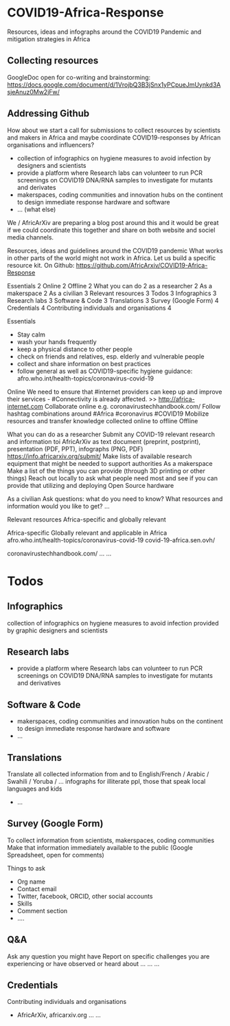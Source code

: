 # COVID19-Africa-Response
Resources, ideas and infographs around the COVID19 Pandemic and mitigation strategies in Africa

## Collecting resources 
GoogleDoc open for co-writing and brainstorming: https://docs.google.com/document/d/1VrojbQ3B3jSnx1yPCpueJmUynkd3AsjeAnuz0Mw2jFw/

## Addressing Github
How about we start a call for submissions to collect resources by scientists and makers in Africa and maybe coordinate COVID19-responses by African organisations and influencers?
- collection of infographics on hygiene  measures to avoid infection by designers and scientists
- provide a platform where Research labs can volunteer to run PCR screenings on COVID19 DNA/RNA samples to investigate for mutants and derivates
- makerspaces, coding communities and innovation hubs on the continent to design immediate response hardware and software
- … (what else)

We / AfricArXiv are preparing a blog post around this and it would be great if we could coordinate this together and share on both website and sociel media channels. 


Resources, ideas and guidelines around the COVID19 pandemic
What works in other parts of the world might not work in Africa. Let us build a specific resource kit. 
On Github: https://github.com/AfricArxiv/COVID19-Africa-Response 


Essentials    2
Online    2
Offline    2
What you can do    2
as a researcher    2
As a makerspace    2
As a civilian    3
Relevant resources    3
Todos    3
Infographics    3
Research labs    3
Software & Code    3
Translations    3
Survey (Google Form)    4
Credentials    4
Contributing individuals and organisations    4


Essentials
- Stay calm 
- wash your hands frequently 
- keep a physical distance to other people 
- check on friends and relatives, esp. elderly and vulnerable people 
- collect and share information on best practices
- follow general as well as COVID19-specific hygiene guidance: afro.who.int/health-topics/coronavirus-covid-19 

Online
We need to ensure that #internet providers can keep up and improve their services - #Connectivity is already affected. >> http://africa-internet.com
Collaborate online e.g. coronavirustechhandbook.com/ 
Follow hashtag combinations around #Africa #coronavirus #COVID19 
Mobilize resources and transfer knowledge collected online to offline 
Offline

What you can do 
as a researcher
Submit any COVID-19 relevant research and information toi AfricArXiv as text document (preprint, postprint), presentation (PDF, PPT), infographs (PNG, PDF)
https://info.africarxiv.org/submit/ 
Make lists of available research equipment that might be needed to support authorities
As a makerspace
Make a list of the things you can provide (through 3D printing or other things)
Reach out locally to ask what people need most and see if you can provide that utilizing and deploying Open Source hardware



As a civilian
Ask questions: what do you need to know? What resources and information would you like to get?
…

Relevant resources 
Africa-specific and globally relevant

Africa-specific
Globally relevant and applicable in Africa
afro.who.int/health-topics/coronavirus-covid-19 
covid-19-africa.sen.ovh/ 

coronavirustechhandbook.com/ 
…
…

# Todos
## Infographics
collection of infographics on hygiene measures to avoid infection
provided by graphic designers and scientists

## Research labs
- provide a platform where Research labs can volunteer to run PCR screenings on COVID19 DNA/RNA samples to investigate for mutants and derivatives

## Software & Code
- makerspaces, coding communities and innovation hubs on the continent to design immediate response hardware and software
- …

## Translations
Translate all collected information from and to English/French / Arabic / Swahili / Yoruba / … infographs for illiterate ppl, those that speak local languages and kids
- …

## Survey (Google Form)
To collect information from scientists, makerspaces, coding communities
Make that information immediately available to the public (Google Spreadsheet, open for comments)

Things to ask
- Org name
- Contact email
- Twitter, facebook, ORCID, other social accounts
- Skills
- Comment section
- ….

## Q&A
Ask any question you might have
Report on specific challenges you are experiencing or have observed or heard about
…
…
…

## Credentials
Contributing individuals and organisations
- AfricArXiv, africarxiv.org 
…
…


